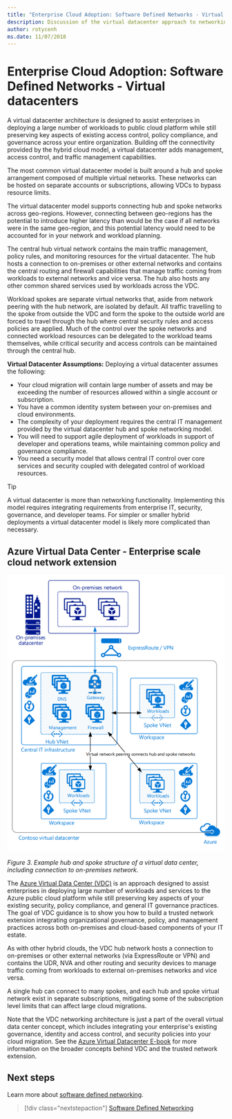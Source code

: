 ```yaml
---
title: "Enterprise Cloud Adoption: Software Defined Networks - Virtual Datacenter" 
description: Discussion of the virtual datacenter approach to networking in the cloud
author: rotycenh
ms.date: 11/07/2018
---
```


# Enterprise Cloud Adoption: Software Defined Networks - Virtual datacenters

A virtual datacenter architecture is designed to assist enterprises in
deploying a large number of workloads to public cloud platform while still
preserving key aspects of existing access control, policy compliance, and
governance across your entire organization. Building off the connectivity
provided by the hybrid cloud model, a virtual datacenter adds management, access
control, and traffic management capabilities.

The most common virtual datacenter model is built around a hub and spoke
arrangement composed of multiple virtual networks. These networks can be hosted on separate accounts or subscriptions, allowing VDCs to bypass resource limits.

The virtual datacenter model supports connecting hub and spoke networks across geo-regions. However, connecting between geo-regions has the potential to introduce higher latency than would be the case if all networks were in the same geo-region, and this potential latency would need to be accounted for in your network and workload planning.

The central hub virtual network
contains the main traffic management, policy rules, and monitoring resources for the virtual datacenter. The hub hosts a connection to on-premises or other external networks and contains the central routing and firewall capabilities that manage traffic coming from workloads to external networks and vice versa. The hub also hosts any other common shared services used by workloads across the VDC.

Workload spokes are separate virtual networks that, aside from network peering with the hub network, are isolated by default. All traffic travelling to the spoke from outside the VDC and form the spoke to the outside world are forced to travel through the hub where central security rules and access policies are applied. Much of the control over the spoke networks and connected workload resources can be delegated to the workload teams themselves, while critical security and access controls can be maintained through the central hub.

**Virtual Datacenter Assumptions:** Deploying a virtual datacenter assumes the following:

- Your cloud migration will contain large number of assets and may be exceeding the number of resources allowed within a single account or subscription.
- You have a common identity system between your on-premises and cloud environments.
- The complexity of your deployment requires the central IT management provided by the virtual datacenter hub and spoke networking model.
- You will need to support agile deployment of workloads in support of developer and operations teams, while maintaining common policy and governance compliance.
- You need a security model that allows central IT control over core services and security coupled with delegated control of workload resources.

> [!TIP]
> A virtual datacenter is more than networking functionality. Implementing this model requires integrating requirements from enterprise IT, security, governance, and developer teams. For simpler or smaller hybrid deployments a virtual datacenter model is likely more complicated than necessary. 


## Azure Virtual Data Center - Enterprise scale cloud network extension

![Example hub and spoke structure of a virtual data center, including connection to on-premises network](../../_images/infra-sdn-figure3.png)

*Figure 3. Example hub and spoke structure of a virtual data center, including
connection to on-premises network.*

The [Azure Virtual Data Center
(VDC)](https://docs.microsoft.com/en-us/azure/architecture/vdc/) is an approach
designed to assist enterprises in deploying large number of workloads and
services to the Azure public cloud platform while still preserving key aspects
of your existing security, policy compliance, and general IT governance
practices. The goal of VDC guidance is to show you how to build a trusted
network extension integrating organizational governance, policy, and management
practices across both on-premises and cloud-based components of your IT estate.

As with other hybrid clouds, the VDC hub network hosts a connection to
on-premises or other external networks (via ExpressRoute or VPN) and contains
the UDR, NVA and other routing and security devices to manage traffic coming
from workloads to external on-premises networks and vice versa.

A single hub can connect to many spokes, and each hub and spoke virtual network
exist in separate subscriptions, mitigating some of the subscription level
limits that can affect large cloud migrations.

Note that the VDC networking architecture is just a part of the overall virtual
data center concept, which includes integrating your enterprise's existing
governance, identity and access control, and security policies into your cloud
migration. See the [Azure Virtual Datacenter
E-book](https://azure.microsoft.com/en-us/resources/azure-virtual-datacenter/)
for more information on the broader concepts behind VDC and the trusted network
extension.

## Next steps

Learn more about [software defined networking](overview.md).

> [!div class="nextstepaction"]
> [Software Defined Networking](overview.md)